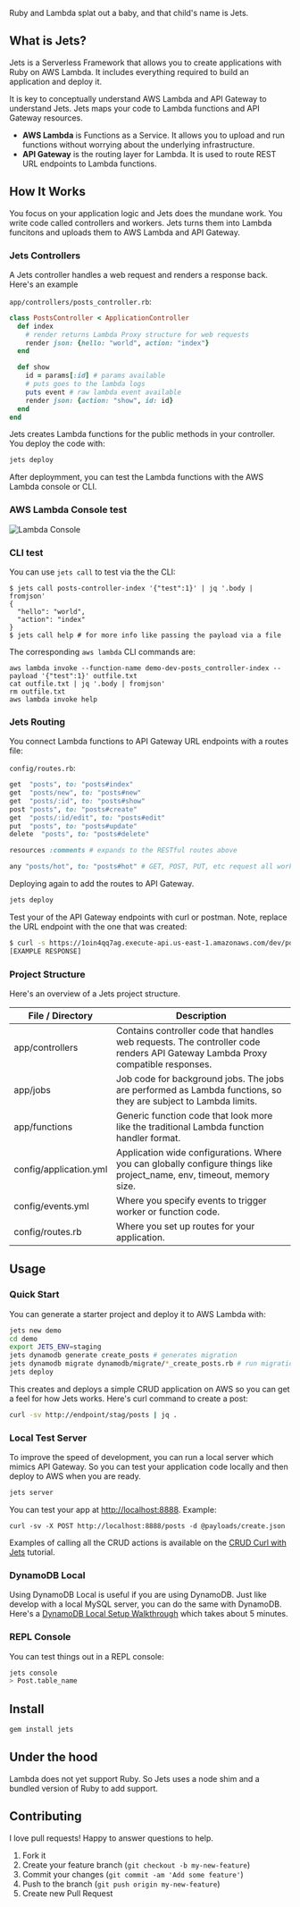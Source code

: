 Ruby and Lambda splat out a baby, and that child's name is Jets.

## What is Jets?

Jets is a Serverless Framework that allows you to create applications with Ruby on AWS Lambda.  It includes everything required to build an application and deploy it.

It is key to conceptually understand AWS Lambda and API Gateway to understand Jets.  Jets maps your code to Lambda functions and API Gateway resources.

* **AWS Lambda** is Functions as a Service. It allows you to upload and run functions without worrying about the underlying infrastructure.
* **API Gateway** is the routing layer for Lambda. It is used to route REST URL endpoints to Lambda functions.

## How It Works

You focus on your application logic and Jets does the mundane work. You write code called controllers and workers.  Jets turns them into Lambda funcitons and uploads them to AWS Lambda and API Gateway.

### Jets Controllers

A Jets controller handles a web request and renders a response back.  Here's an example

`app/controllers/posts_controller.rb`:

```ruby
class PostsController < ApplicationController
  def index
    # render returns Lambda Proxy structure for web requests
    render json: {hello: "world", action: "index"}
  end

  def show
    id = params[:id] # params available
    # puts goes to the lambda logs
    puts event # raw lambda event available
    render json: {action: "show", id: id}
  end
end
```

Jets creates Lambda functions for the public methods in your controller. You deploy the code with:

```sh
jets deploy
```

After deploymment, you can test the Lambda functions with the AWS Lambda console or CLI.

### AWS Lambda Console test

![Lambda Console](https://s3.amazonaws.com/boltops-demo/images/screenshots/lambda-console-posts-controller-index.png)

### CLI test

You can use `jets call` to test via the the CLI:

```
$ jets call posts-controller-index '{"test":1}' | jq '.body | fromjson'
{
  "hello": "world",
  "action": "index"
}
$ jets call help # for more info like passing the payload via a file
```

The corresponding `aws lambda` CLI commands are:

```
aws lambda invoke --function-name demo-dev-posts_controller-index --payload '{"test":1}' outfile.txt
cat outfile.txt | jq '.body | fromjson'
rm outfile.txt
aws lambda invoke help
```

### Jets Routing

You connect Lambda functions to API Gateway URL endpoints with a routes file:

`config/routes.rb`:

```ruby
get  "posts", to: "posts#index"
get  "posts/new", to: "posts#new"
get  "posts/:id", to: "posts#show"
post "posts", to: "posts#create"
get  "posts/:id/edit", to: "posts#edit"
put  "posts", to: "posts#update"
delete  "posts", to: "posts#delete"

resources :comments # expands to the RESTful routes above

any "posts/hot", to: "posts#hot" # GET, POST, PUT, etc request all work
```

Deploying again to add the routes to API Gateway.

```sh
jets deploy
```

Test your of the API Gateway endpoints with curl or postman. Note, replace the URL endpoint with the one that was created:

```sh
$ curl -s https://1oin4qq7ag.execute-api.us-east-1.amazonaws.com/dev/posts
[EXAMPLE RESPONSE]
```

### Project Structure

Here's an overview of a Jets project structure.

File / Directory  | Description
------------- | -------------
app/controllers  | Contains controller code that handles web requests.  The controller code renders API Gateway Lambda Proxy compatible responses.
app/jobs  | Job code for background jobs.  The jobs are performed as Lambda functions, so they are subject to Lambda limits.
app/functions  | Generic function code that look more like the traditional Lambda function handler format.
config/application.yml  | Application wide configurations.  Where you can globally configure things like project_name, env, timeout, memory size.
config/events.yml  | Where you specify events to trigger worker or function code.
config/routes.rb  | Where you set up routes for your application.

## Usage

### Quick Start

You can generate a starter project and deploy it to AWS Lambda with:

```sh
jets new demo
cd demo
export JETS_ENV=staging
jets dynamodb generate create_posts # generates migration
jets dynamodb migrate dynamodb/migrate/*_create_posts.rb # run migration
jets deploy
```

This creates and deploys a simple CRUD application on AWS so you can get a feel for how Jets works.  Here's curl command to create a post:

```sh
curl -sv http://endpoint/stag/posts | jq .
```

### Local Test Server

To improve the speed of development, you can run a local server which mimics API Gateway. So you can test your application code locally and then deploy to AWS when you are ready.

```sh
jets server
```

You can test your app at [http://localhost:8888](http://localhost:8888).  Example:

```
curl -sv -X POST http://localhost:8888/posts -d @payloads/create.json
```

Examples of calling all the CRUD actions is available on the [CRUD Curl with Jets]() tutorial.

### DynamoDB Local

Using DynamoDB Local is useful if you are using DynamoDB. Just like develop with a local MySQL server, you can do the same with DynamoDB.  Here's a [DynamoDB Local Setup Walkthrough](https://github.com/tongueroo/jets/wiki/Dynamodb-Local-Setup-Walkthrough) which takes about 5 minutes.

### REPL Console

You can test things out in a REPL console:

```sh
jets console
> Post.table_name
```

## Install

```sh
gem install jets
```

## Under the hood

Lambda does not yet support Ruby. So Jets uses a node shim and a bundled version of Ruby to add support.

## Contributing

I love pull requests! Happy to answer questions to help.

1. Fork it
2. Create your feature branch (`git checkout -b my-new-feature`)
3. Commit your changes (`git commit -am 'Add some feature'`)
4. Push to the branch (`git push origin my-new-feature`)
5. Create new Pull Request

